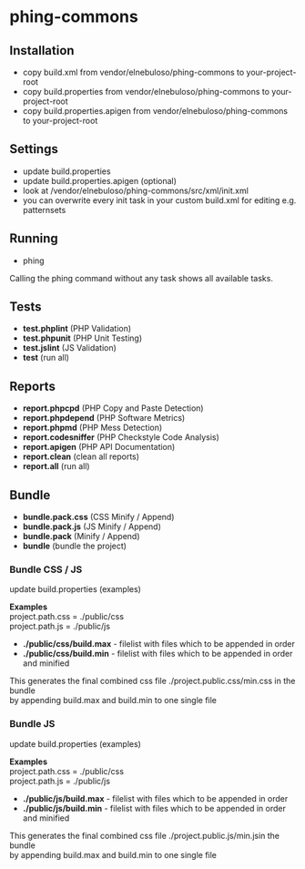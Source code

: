 phing-commons
=============

## Installation
* copy build.xml from vendor/elnebuloso/phing-commons to your-project-root
* copy build.properties from vendor/elnebuloso/phing-commons to your-project-root
* copy build.properties.apigen from vendor/elnebuloso/phing-commons to your-project-root

## Settings
* update build.properties
* update build.properties.apigen (optional)
* look at /vendor/elnebuloso/phing-commons/src/xml/init.xml
 * you can overwrite every init task in your custom build.xml for editing e.g. patternsets

## Running
- phing

Calling the phing command without any task shows all available tasks.

## Tests
* **test.phplint** (PHP Validation)
* **test.phpunit** (PHP Unit Testing)
* **test.jslint** (JS Validation) 
* **test** (run all)

## Reports
* **report.phpcpd** (PHP Copy and Paste Detection)
* **report.phpdepend** (PHP Software Metrics)
* **report.phpmd** (PHP Mess Detection)
* **report.codesniffer** (PHP Checkstyle Code Analysis)
* **report.apigen** (PHP API Documentation)
* **report.clean** (clean all reports)
* **report.all** (run all)
  
## Bundle
* **bundle.pack.css** (CSS Minify / Append)
* **bundle.pack.js** (JS Minify / Append)
* **bundle.pack** (Minify / Append)
* **bundle** (bundle the project)

### Bundle CSS / JS
update build.properties (examples)

**Examples**  
project.path.css = ./public/css  
project.path.js = ./public/js

* **./public/css/build.max** - filelist with files which to be appended in order
* **./public/css/build.min** - filelist with files which to be appended in order and minified

This generates the final combined css file ./project.public.css/min.css in the bundle  
by appending build.max and build.min to one single file

### Bundle JS
update build.properties (examples)

**Examples**  
project.path.css = ./public/css  
project.path.js = ./public/js

* **./public/js/build.max** - filelist with files which to be appended in order
* **./public/js/build.min** - filelist with files which to be appended in order and minified

This generates the final combined css file ./project.public.js/min.jsin the bundle  
by appending build.max and build.min to one single file
